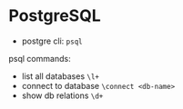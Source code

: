 # PostgreSQL
- postgre cli: `psql`

psql commands:

- list all databases `\l+`
- connect to database `\connect <db-name>`
- show db relations `\d+`
